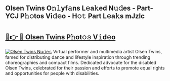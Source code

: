 ## Olsen Twins O𝚗𝚕yf𝚊ns L𝚎a𝚔ed N𝚞𝚍es - Part-YCJ P𝚑𝚘tos Vi𝚍𝚎o - H𝚘𝚝 Part L𝚎a𝚔s mJzlc

# <h2><a href="http://kf3cjrp.oniu.top/?m=Olsen+Twins">🔗👉 🔴 Olsen Twins P𝚑ot𝚘𝚜 V𝚒d𝚎o</a></h2>

[![Olsen Twins Nu𝚍e𝚜](https://i.imgur.com/0qMVB7G.gif)](http://kf3cjrp.oniu.top/?m=Olsen+Twins)
Virtual performer and multimedia artist Olsen Twins, famed for distributing dance and lifestyle inspiration through trending choreographies and compact films. Dedicated advocate for the disabled Olsen Twins, celebrated for their passion and efforts to promote equal rights and opportunities for people with disabilities.  
